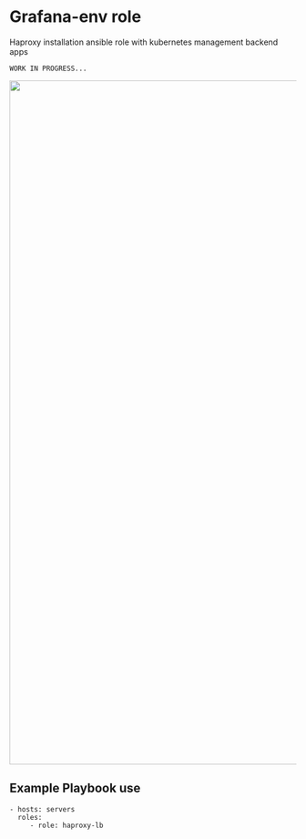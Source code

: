Grafana-env role
================

Haproxy installation ansible role with kubernetes management backend apps

    WORK IN PROGRESS...
<img src="../../../images/proxy.png" width="1200" >


Example Playbook use
--------------------
    - hosts: servers
      roles:
         - role: haproxy-lb

